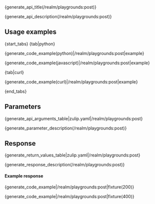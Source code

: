 {generate_api_title(/realm/playgrounds:post)}

{generate_api_description(/realm/playgrounds:post)}

## Usage examples

{start_tabs}
{tab|python}

{generate_code_example(python)|/realm/playgrounds:post|example}

{generate_code_example(javascript)|/realm/playgrounds:post|example}

{tab|curl}

{generate_code_example(curl)|/realm/playgrounds:post|example}

{end_tabs}

## Parameters

{generate_api_arguments_table|zulip.yaml|/realm/playgrounds:post}

{generate_parameter_description(/realm/playgrounds:post)}

## Response

{generate_return_values_table|zulip.yaml|/realm/playgrounds:post}

{generate_response_description(/realm/playgrounds:post)}

#### Example response

{generate_code_example|/realm/playgrounds:post|fixture(200)}

{generate_code_example|/realm/playgrounds:post|fixture(400)}

